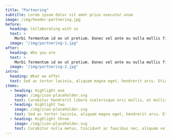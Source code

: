 ```yaml
---
title: "Partnering"
subtitle: Lorem ipsum dolor sit amet prius executor unum
image: /img/header-partnering.jpg
before:
  heading: Collaborating with us
  text: >
    Morbi fermentum id ex ut pretium. Donec vel ante eu nulla mollis finibus. Cras dapibus malesuada feugiat. Sed convallis metus nec urna laoreet vulputate. Etiam ut orci eget nunc accumsan bibendum ac vel quam. Etiam non aliquet diam. Nunc fringilla lacinia auctor.
  image: "/img/partnering-1.jpg"
after:
  heading: Who you are
  text: >
    Morbi fermentum id ex ut pretium. Donec vel ante eu nulla mollis finibus. Cras dapibus malesuada feugiat. Sed convallis metus nec urna laoreet vulputate. Etiam ut orci eget nunc accumsan bibendum ac vel quam. Etiam ut orci eget nunc accumsan bibendum ac vel quam.
  image: "/img/partnering-2.jpg"
intro:
  heading: What we offer
  text: Sed ac tortor lacinia, aliquam magna eget, hendrerit arcu. Etiam non aliquet diam. Nunc fringilla lacinia auctor.
items:
  - heading: Highlight one
    image: /img/icon-placeholder.svg
    text: Curabitur hendrerit libero scelerisque orci mollis, at mollis quam molestie. Etiam ut orci eget nunc accumsan.
  - heading: Highlight two
    image: /img/icon-placeholder.svg
    text: Sed ac tortor lacinia, aliquam magna eget, hendrerit arcu. Etiam non aliquet diam. Nunc fringilla lacinia auctor. 
  - heading: Highlight three
    image: /img/icon-placeholder.svg
    text: Curabitur nulla metus, tincidunt ac faucibus nec, aliquam vel mi. Sed convallis metus nec urna laoreet.
---
```

